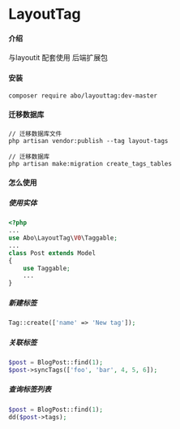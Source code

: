 # LayoutTag

#### 介绍
与layoutit 配套使用 后端扩展包

#### 安装
```shell
composer require abo/layouttag:dev-master
```

#### 迁移数据库
```shell
// 迁移数据库文件
php artisan vendor:publish --tag layout-tags

// 迁移数据库
php artisan make:migration create_tags_tables
```

#### 怎么使用
##### 使用实体
````php
<?php
...
use Abo\LayoutTag\V0\Taggable;
...
class Post extends Model
{
    use Taggable;
    ...
}
````

##### 新建标签
```php
Tag::create(['name' => 'New tag']);
```

##### 关联标签
```php
$post = BlogPost::find(1);
$post->syncTags(['foo', 'bar', 4, 5, 6]);
```

##### 查询标签列表
```php
$post = BlogPost::find(1);
dd($post->tags);
```

